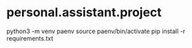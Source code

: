 # personal.assistant.project


python3 -m venv paenv
source paenv/bin/activate
pip install -r requirements.txt
